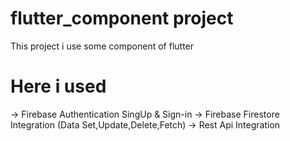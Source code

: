 # flutter_component project

This project i use some component of flutter

# Here i used

-> Firebase Authentication SingUp & Sign-in
-> Firebase Firestore Integration (Data Set,Update,Delete,Fetch)
-> Rest Api Integration


